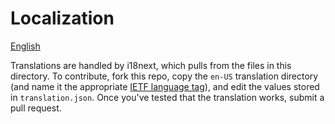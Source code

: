# Localization

[English](README.md)

Translations are handled by i18next, which pulls from the files in this directory. To contribute, fork this repo, copy the `en-US` translation directory (and name it the appropriate [IETF language tag](https://en.wikipedia.org/wiki/IETF_language_tag#Syntax_of_language_tags)), and edit the values stored in `translation.json`. Once you've tested that the translation works, submit a pull request.
